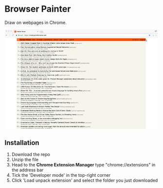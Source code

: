 # Browser Painter

Draw on webpages in Chrome. 

![Alt Text](https://raw.githubusercontent.com/cn-d/browser-draw-ext/master/assets/painter.gif)

## Installation

1. Download the repo
2. Unzip the file
3. Head to the **Chrome Extension Manager** type "chrome://extensions" in the address bar
4. Tick the 'Developer mode' in the top-right corner
5. Click 'Load unpack extension' and select the folder you just downloaded

